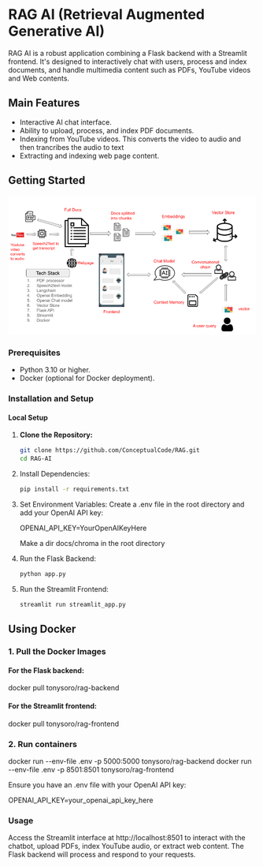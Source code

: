 # RAG AI (Retrieval Augmented Generative AI)

RAG AI is a robust application combining a Flask backend with a Streamlit frontend. It's designed to interactively chat with users, process and index documents, and handle multimedia content such as PDFs, YouTube videos and Web contents.

## Main Features

- Interactive AI chat interface.
- Ability to upload, process, and index PDF documents.
- Indexing from YouTube videos. This converts the video to audio and then trancribes the audio to text
- Extracting and indexing web page content.

## Getting Started

![Chat Interface](images/Method.png)

### Prerequisites

- Python 3.10 or higher.
- Docker (optional for Docker deployment).

### Installation and Setup

#### Local Setup

1. **Clone the Repository:**

   ```bash
   git clone https://github.com/ConceptualCode/RAG.git
   cd RAG-AI


2. Install Dependencies:

   ```bash
   pip install -r requirements.txt

3. Set Environment Variables:
   Create a .env file in the root directory and add your OpenAI API key:

   OPENAI_API_KEY=YourOpenAIKeyHere

   Make a dir docs/chroma in the root directory

4. Run the Flask Backend:
   ```bash
   python app.py

5. Run the Streamlit Frontend:
   ```bash
   streamlit run streamlit_app.py


## Using Docker

### 1. Pull the Docker Images
#### For the Flask backend:


   docker pull tonysoro/rag-backend

#### For the Streamlit frontend:


docker pull tonysoro/rag-frontend

### 2. Run containers

docker run --env-file .env -p 5000:5000 tonysoro/rag-backend
docker run --env-file .env -p 8501:8501 tonysoro/rag-frontend

Ensure you have an .env file with your OpenAI API key:

OPENAI_API_KEY=your_openai_api_key_here



### Usage
Access the Streamlit interface at http://localhost:8501 to interact with the chatbot, upload PDFs, index YouTube audio, or extract web content. The Flask backend will process and respond to your requests.





